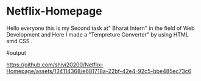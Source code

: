 # Netflix-Homepage

Hello everyone this is my Second task at" Bharat Intern" in the field of Web Development and Here I made a "Tempreture Converter" by using HTML amd CSS .


#output


https://github.com/shivi20200/Netflix-Homepage/assets/134114368/e681718a-22bf-42e4-92c5-bbe485ec73c6

